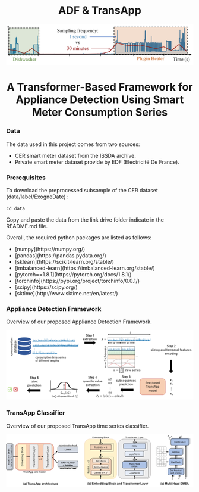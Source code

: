 <h1 align="center">ADF & TransApp</h1>

<p align="center">
    <img width="600" src="https://github.com/adrienpetralia/TransApp/blob/master/ressources/Intro.png" alt="Intro image">
</p>

<h1 align="center">A Transformer-Based Framework for Appliance Detection Using Smart Meter Consumption Series </h1>

### Data
The data used in this project comes from two sources:

<ul>
  <li>CER smart meter dataset from the ISSDA archive.</li>
  <li>Private smart meter dataset provide by EDF (Electricité De France).</li>
</ul> 

### Prerequisites 
To download the preprocessed subsample of the CER dataset (data/label/ExogneDate) :

<code>cd data</code>

Copy and paste the data from the link drive folder indicate in the README.md file.

Overall, the required python packages are listed as follows:

<ul>
  <li>[numpy](https://numpy.org/)</li>
  <li>[pandas](https://pandas.pydata.org/)</li>
  <li>[sklearn](https://scikit-learn.org/stable/)</li>
  <li>[imbalanced-learn](https://imbalanced-learn.org/stable/)</li>
  <li>[pytorch==1.8.1](https://pytorch.org/docs/1.8.1/)</li>
  <li>[torchinfo](https://pypi.org/project/torchinfo/0.0.1/)</li>
  <li>[scipy](https://scipy.org/)</li>
  <li>[sktime](http://www.sktime.net/en/latest/)</li>
</ul> 



### Appliance Detection Framework
Overview of our proposed Appliance Detection Framework.
<p align="center">
    <img width="800" src="https://github.com/adrienpetralia/TransApp/blob/master/ressources/Framework.png" alt="Framework image">
</p>

### TransApp Classifier
Overview of our proposed TransApp time series classifier.
<p align="center">
    <img width="700" src="https://github.com/adrienpetralia/TransApp/blob/master/ressources/all_model.png" alt="TransAppModel image">
</p>

